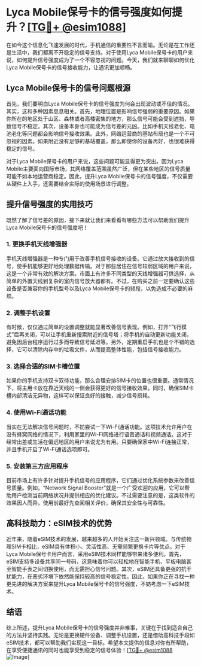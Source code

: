 # Lyca Mobile保号卡的信号强度如何提升？[[TG💪+ @esim1088](https://t.me/s/esim1088)]

在如今这个信息化飞速发展的时代，手机通信的重要性不言而喻。无论是在工作还是生活中，我们都离不开稳定的信号支持。对于使用Lyca Mobile保号卡的用户来说，如何提升信号强度成为了一个不容忽视的问题。今天，我们就来聊聊如何优化Lyca Mobile保号卡的信号接收能力，让通讯更加顺畅。

## Lyca Mobile保号卡的信号问题根源

首先，我们要明白Lyca Mobile保号卡的信号强度为何会出现波动或不佳的情况。其实，这和多种因素息息相关。首先，地理位置是影响信号强弱的重要原因。如果你所在的地区处于山区、森林或者高楼密集的地方，那么信号可能会受到遮挡，导致信号不稳定。其次，设备本身也可能成为信号差的元凶。比如手机天线老化、电池老化等问题都会影响信号接收效果。此外，网络运营商的基站布局也是一个不可忽视的因素。如果附近没有足够的基站覆盖，那么即使你的设备再好，也很难获得稳定的信号。

对于Lyca Mobile保号卡的用户来说，这些问题可能显得更为突出。因为Lyca Mobile主要面向国际市场，其网络覆盖范围虽然广泛，但在某些地区的信号质量可能不如本地运营商稳定。因此，提升Lyca Mobile保号卡的信号强度，不仅需要从硬件上入手，还需要结合实际的使用场景进行调整。

## 提升信号强度的实用技巧

既然了解了信号差的原因，接下来就让我们来看看有哪些方法可以帮助我们提升Lyca Mobile保号卡的信号强度吧！

### 1. **更换手机天线增强器**

手机天线增强器是一种专门用于改善手机信号接收的设备。它通过放大接收到的信号，使手机能够更好地处理数据传输。对于那些居住在信号较弱区域的用户来说，这是一个非常有效的解决方案。市面上有许多不同类型的天线增强器可供选择，从简单的外置天线到复杂的室内信号放大器都有。不过，在购买之前一定要确认这些设备是否兼容你的手机型号以及Lyca Mobile保号卡的频段，以免造成不必要的麻烦。

### 2. **调整手机设置**

有时候，仅仅通过简单的设置调整就能显著改善信号表现。例如，打开“飞行模式”后再关闭，可以让手机重新搜索附近的信号塔；将手机的自动更新功能关闭，避免因后台程序运行过多而导致信号延迟等。另外，定期重启手机也是个不错的选择，它可以清除内存中的垃圾文件，从而提高整体性能，包括信号接收能力。

### 3. **选择合适的SIM卡槽位置**

如果你的手机支持双卡双待功能，那么合理安排SIM卡的位置也很重要。通常情况下，将主用卡放在靠近天线的一侧会获得更好的信号接收效果。同时，确保SIM卡槽内部清洁无异物，这样可以保证良好的接触，减少信号损耗。

### 4. **使用Wi-Fi通话功能**

当实在无法解决信号问题时，不妨尝试一下Wi-Fi通话功能。这项技术允许用户在没有蜂窝网络的情况下，利用家里的Wi-Fi网络进行语音通话和视频通话。这对于经常出差或生活在偏远地区的用户来说尤为有用。只要确保家中Wi-Fi连接正常，并且手机开启了Wi-Fi通话选项即可。

### 5. **安装第三方应用程序**

目前市场上有许多针对提升手机信号的应用程序，它们通过优化系统参数来改善信号质量。例如，“Network Signal Booster”就是一个广受欢迎的应用，它可以帮助用户检测当前网络状况并提供相应的优化建议。不过需要注意的是，这类软件的效果因人而异，使用前最好先查阅相关评价，确保其安全性与可靠性。

## 高科技助力：eSIM技术的优势

近年来，随着eSIM技术的发展，越来越多的人开始关注这一新兴领域。与传统物理SIM卡相比，eSIM具有体积小、灵活性高、无需频繁更换卡片等优点。对于Lyca Mobile保号卡用户而言，采用eSIM技术同样能够带来诸多便利。首先，eSIM支持多设备共享同一号码，这意味着你可以轻松地在智能手机、平板电脑甚至智能手表之间切换使用，而无需担心信号问题。其次，eSIM还具备更强的抗干扰能力，在恶劣环境下依然能保持较高的信号稳定性。因此，如果你正在寻找一种更先进的解决方案来提升Lyca Mobile保号卡的信号强度，不妨考虑一下eSIM技术。

## 结语

综上所述，提升Lyca Mobile保号卡的信号强度并非难事，关键在于找到适合自己的方法并坚持实践。无论是更换硬件设备、调整手机设置，还是借助高科技手段如eSIM技术，都可以帮助我们实现这一目标。希望本文提供的信息对你有所帮助，在享受便捷通讯的同时也能享受到稳定的信号体验！[[TG💪+ @esim1088](https://t.me/s/esim1088) ![Image](https://i.postimg.cc/4NQfJmqS/Snipaste-2025-05-13-00-14-12.png)]